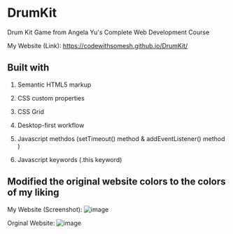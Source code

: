 # DrumKit


Drum Kit Game from Angela Yu's Complete Web Development Course

My Website (Link): https://codewithsomesh.github.io/DrumKit/

<hl>

## Built with

  1. Semantic HTML5 markup 

  2. CSS custom properties 

  3. CSS Grid

  4. Desktop-first workflow

  5. Javascript methdos (setTimeout() method & addEventListener() method )

  6. Javascript keywords (.this keyword)

  <hl>

## Modified the original website colors to the colors of my liking

My Website (Screenshot):
![image](https://user-images.githubusercontent.com/123357802/224360491-88170a90-669f-4b7b-acac-ea2cc0f1e2a1.png)

Orginal Website:
![image](https://user-images.githubusercontent.com/123357802/224361252-d16de8bd-e549-45b0-9fe0-e30b4792b804.png)

